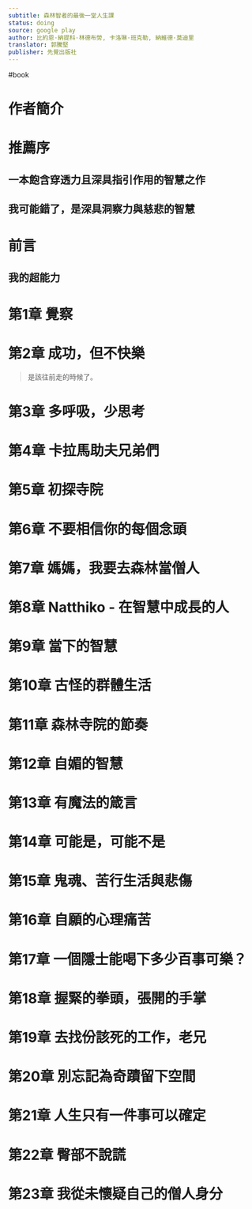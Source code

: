 ```yaml
---
subtitle: 森林智者的最後一堂人生課
status: doing
source: google play
author: 比約恩·納提科·林德布勞, 卡洛琳·班克勒, 納維德·莫迪里
translator: 郭騰堅
publisher: 先覺出版社
---
```

#book 

# 作者簡介

# 推薦序

## 一本飽含穿透力且深具指引作用的智慧之作

## 我可能錯了，是深具洞察力與慈悲的智慧

# 前言

## 我的超能力

# 第1章 覺察

# 第2章 成功，但不快樂

> 是該往前走的時候了。

# 第3章 多呼吸，少思考

# 第4章 卡拉馬助夫兄弟們

# 第5章 初探寺院

# 第6章 不要相信你的每個念頭

# 第7章 媽媽，我要去森林當僧人

# 第8章 Natthiko - 在智慧中成長的人

# 第9章 當下的智慧

# 第10章 古怪的群體生活

# 第11章 森林寺院的節奏

# 第12章 自媚的智慧

# 第13章 有魔法的箴言

# 第14章 可能是，可能不是

# 第15章 鬼魂、苦行生活與悲傷

# 第16章 自願的心理痛苦

# 第17章 一個隱士能喝下多少百事可樂？

# 第18章 握緊的拳頭，張開的手掌

# 第19章 去找份該死的工作，老兄

# 第20章 別忘記為奇蹟留下空間

# 第21章 人生只有一件事可以確定

# 第22章 臀部不說謊

# 第23章 我從未懷疑自己的僧人身分

